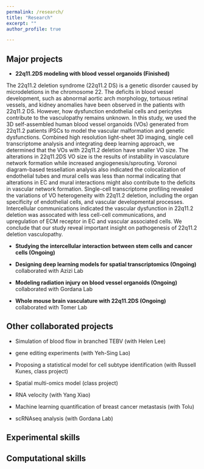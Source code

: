 ```yaml
---
permalink: /research/
title: "Research"
excerpt: ""
author_profile: true

---
```


Major projects
----
* **22q11.2DS modeling with blood vessel organoids (Finished)** 

The 22q11.2 deletion syndrome (22q11.2 DS) is a genetic disorder caused by microdeletions in the chromosome 22. The deficits in blood vessel development, such as abnormal aortic arch morphology, tortuous retinal vessels, and kidney anomalies have been observed in the patients with 22q11.2 DS. However, how dysfunction endothelial cells and pericytes contribute to the vasculopathy remains unknown. In this study, we used the 3D self-assembled human blood vessel organoids (VOs) generated from 22q11.2 patients iPSCs to model the vascular malformation and genetic dysfunctions. Combined high resolution light-sheet 3D imaging,  single cell transcriptome analysis and integrating deep learning approach, we determined that the VOs with 22q11.2 deletion have smaller VO size. The alterations in 22q11.2DS VO size is the results of  instability in vasculature network formation while increased angiogenesis/sprouting. Voronoi diagram-based tessellation analysis also indicated the colocalization of endothelial tubes and mural cells was less than normal indicating that alterations in EC and mural interactions might also contribute to the deficits in vascular network formation. Single-cell transcriptome profiling revealed the variations of VO heterogeneity with 22q11.2 deletion, including the organ specificity of endothelial cells, and vascular developmental processes. Intercellular communications indicated the vascular dysfunction in 22q11.2 deletion was assocated with less cell-cell communications, and upregulation of ECM receptor in EC and vascular associated cells. We conclude that our study reveal important insight on pathogenesis of 22q11.2 deletion vasculopathy. 

* **Studying the intercellular interaction between stem cells and cancer cells (Ongoing)**

* **Designing deep learning models for spatial transcriptomics (Ongoing)**
collaborated with Azizi Lab

* **Modeling radiation injury on blood vessel organoids (Ongoing)** 
collaborated with Gordana Lab

* **Whole mouse brain vasculature with 22q11.2DS (Ongoing)**
collaborated with Tomer Lab

Other collaborated projects
----
* Simulation of blood flow in branched TEBV (with Helen Lee)

* gene editing experiments (with Yeh-Sing Lao)

* Proposing a statistical model for cell subtype identification (with Russell Kunes, class project)

* Spatial multi-omics model (class project)

* RNA velocity (with Yang Xiao)

* Machine learning quantification of breast cancer metastasis (with Tolu)

* scRNAseq analysis (with Gordana Lab)

Experimental skills
----


Computational skills
----





